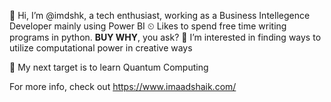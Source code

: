 👋 Hi, I’m @imdshk, a tech enthusiast, working as a Business Intellegence Developer mainly using Power BI
⏲ Likes to spend free time writing programs in python. **BUY WHY**, you ask?
👀 I’m interested in finding ways to utilize computational power in creative ways


🎯 My next target is to learn Quantum Computing


For more info, check out https://www.imaadshaik.com/


<!---
- 📫 How to reach me ...
imdshk/imdshk is a ✨ special ✨ repository because its `README.md` (this file) appears on your GitHub profile.
You can click the Preview link to take a look at your changes.
--->
